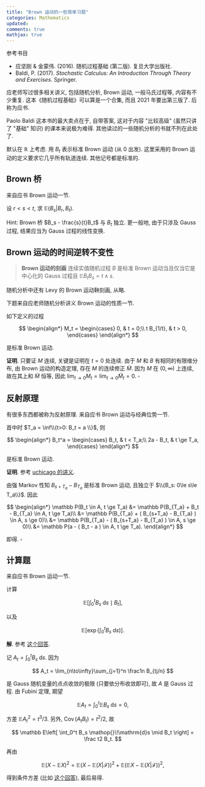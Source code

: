 ```yaml
---
title: "Brown 运动的一些简单习题"
categories: Mathematics
updated: 
comments: true
mathjax: true
---
```


参考书目

- 应坚刚 & 金蒙伟. (2016). 随机过程基础 (第二版). 复旦大学出版社.
- Baldi, P. (2017). *Stochastic Calculus: An Introduction Through Theory and Exercises*. Springer.

<!-- more -->

应老师写过很多相关讲义, 包括随机分析, Brown 运动, 一般马氏过程等, 内容有不少重复. 这本《随机过程基础》可以算是一个合集, 而且 2021 年要出第三版了. 后称为应书.

Paolo Baldi 这本书的最大卖点在于, 自带答案, 这对于内容 "比较高级" (虽然只讲了 "基础" 知识) 的课本来说极为难得. 其他读过的一些随机分析的书就不列在此处了.

默认在 $\mathbb R$ 上考虑. 用 $B_t$ 表示标准 Brown 运动 (从 0 出发). 这里采用的 Brown 运动的定义要求它几乎所有轨道连续. 其他记号都是标准的.

## Brown 桥

来自应书 Brown 运动一节.

设 $r < s < t$, 求 $\mathbb E(B_s | B_r, B_t)$.

Hint: Brown 桥 $B_s - \frac{s}{t}B_t$ 与 $B_t$ 独立. 更一般地, 由于只涉及 Gauss 过程, 结果应当为 Gauss 过程的线性变换.

## Brown 运动的时间逆转不变性

> **Brown 运动的刻画** 连续实值随机过程 $B$ 是标准 Brown 运动当且仅当它是中心化的 Gauss 过程且 $\mathbb E B_t B_s = t\wedge s$.

随机分析中还有 Levy 的 Brown 运动鞅刻画, 从略.

下题来自应老师随机分析讲义 Brown 运动的性质一节.

如下定义的过程

$$
\begin{align*}
M_t = \begin{cases}
0, & t = 0;\\
t B_{1/t}, & t > 0,
\end{cases}
\end{align*}
$$

是标准 Brown 运动.

**证明**. 只要证 $M$ 连续, 关键是证明在 $t=0$ 处连续. 由于 $M$ 和 $B$ 有相同的有限维分布, 由 Brown 运动的构造定理, 存在 $M$ 的连续修正 $\tilde M$. 因为 $M$ 在 $(0, \infty)$ 上连续, 故在其上和 $\tilde M$ 恒等, 因此 $\lim_{t\to 0} M_t = \lim_{t\to 0} \tilde M_t =0$.  $\square$

## 反射原理

有很多东西都被称为反射原理. 来自应书 Brown 运动与经典位势一节.

首中时 $T_a = \inf\\{t>0: B_t = a \\}$, 则

$$
\begin{align*}
B_t^a = \begin{cases}
B_t, & t < T_a;\\
2a - B_t, & t \ge T_a,
\end{cases}
\end{align*}
$$

是标准 Brown 运动.

**证明**. 参考 [uchicago 的讲义](https://galton.uchicago.edu/~yibi/teaching/stat317/2014/Lectures/Lecture23_6up.pdf).

由强 Markov 性知 $B_{s+T_a} - B_{T_a}$ 是标准 Brown 运动, 且独立于 $\\{B_s: 0\le s\le T_a\\}$. 因此

$$
\begin{align*}
\mathbb P(B_t \in A, t \ge T_a) 
&= \mathbb P(B_{T_a} + B_t - B_{T_a} \in A, t \ge T_a)\\
&= \mathbb P(B_{T_a} + ( B_{s+T_a} - B_{T_a} ) \in A, s \ge 0)\\
&= \mathbb P(B_{T_a} - ( B_{s+T_a} - B_{T_a} ) \in A, s \ge 0)\\
&= \mathbb P(a - ( B_t - a ) \in A, t \ge T_a).
\end{align*}
$$

即得. $\square$

## 计算题

来自应书 Brown 运动一节.

计算 

$$
\mathbb E\left[ \int_0^t B_s \mathop{}\!\mathrm{d}s \mid B_t \right],
$$

以及 

$$
\mathbb E\left[ \exp\left(\int_0^t B_s \mathop{}\!\mathrm{d}s \right) \right].
$$

**解**. 参考 [这个回答](https://math.stackexchange.com/questions/1966390/how-to-compute-mathbbe-exp-int-0t-w-s-dsw-t).

记 $A_t = \int_0^t B_s \mathop{}\!\mathrm{d}s$. 因为

$$
A_t = \lim_{n\to\infty}\sum_{j=1}^n  \frac1n B_{tj/n}
$$

是 Gauss 随机变量的点点收敛的极限 (只要依分布收敛即可), 故 $A$ 是 Gauss 过程. 由 Fubini 定理, 期望

$$
\mathbb E A_t = \int_0^t \mathbb E B_s \mathop{}\!\mathrm{d}s = 0,
$$

方差 $\mathbb E A_t^2 = t^3/3$. 另外, $\operatorname{Cov} (A_t B_t) = t^2/2$, 故

$$
\mathbb E\left[ \int_0^t B_s \mathop{}\!\mathrm{d}s \mid B_t \right] = \frac t2 B_t.
$$

再由 

$$
\mathbb E (X-\mathbb E X)^2 =  \mathbb E (X - \mathbb E (X|\mathcal F))^2 + \mathbb E (\mathbb E X - \mathbb E (X|\mathcal F))^2,
$$

得到条件方差 (比如 [这个回答](https://www.zhihu.com/question/38726155/answer/885319771)), 最后易得.